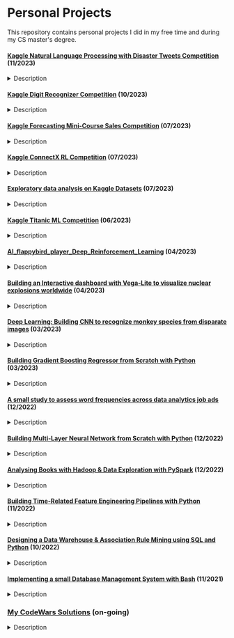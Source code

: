 # Personal Projects

<p>This repository contains personal projects I did in my free time and during my CS master's degree.</p>

#### [Kaggle Natural Language Processing with Disaster Tweets Competition](https://github.com/pelinkeskin/Personal_projects/tree/main/Kaggle_NLP_Disaster_Tweets) (11/2023)
<details>
  <summary>Description</summary>
The challenge revolved around constructing a machine learning model adept at distinguishing genuine disaster-related tweets from others. </details>

#### [Kaggle Digit Recognizer Competition](https://github.com/pelinkeskin/Personal_projects/tree/main/Kaggle_Digit_Recognizer) (10/2023)
<details>
  <summary>Description</summary>
The challenge entailed the accurate identification of digits from a dataset comprising tens of thousands of handwritten images. </details>

#### [Kaggle Forecasting Mini-Course Sales Competition](https://github.com/pelinkeskin/Personal_projects/tree/main/Kaggle_Forecasting_Mini-Course_Sales) (07/2023)
<details>
  <summary>Description</summary>
This competition involved forecasting sales with synthetically generated time series datasets. </details>

#### [Kaggle ConnectX RL Competition](https://github.com/pelinkeskin/Personal_projects/tree/main/Kaggle_ConnectX_ML_Competition) (07/2023) 
<details>
  <summary>Description</summary>
The ConnectX competition involves training an AI agent to play Connect4, and contestants are required to submit their agent in a Python file for evaluation on the leaderboard.</details>

#### [Exploratory data analysis on Kaggle Datasets](https://github.com/pelinkeskin/Personal_projects/tree/main/EDAonKaggleDatasets) (07/2023) 
<details>
  <summary>Description</summary>
This folder contains notebooks I created for exploratory data analysis and visualization of interesting datasets obtained from Kaggle. </details>

#### [Kaggle Titanic ML Competition](https://github.com/pelinkeskin/Personal_projects/tree/main/Kaggle_Titanic_ML_Competition) (06/2023)
<details>
  <summary>Description</summary>
Titanic competition is about developing a machine learning model that makes binary classifications from tabular data of Titanic's passengers. </details> 

#### [AI_flappybird_player_Deep_Reinforcement_Learning](https://github.com/pelinkeskin/Personal_projects/tree/main/AI_flappybird_player_Deep_Reinforcement_Learning) (04/2023)
<details>
  <summary>Description</summary>
The project involved training an AI agent who plays the Flappy Bird game using deep reinforcement learning. </details>

#### [Building an Interactive dashboard with Vega-Lite to visualize nuclear explosions worldwide](https://github.com/pelinkeskin/Personal_projects/tree/main/Interactive_dashboard_Vega-Lite) (04/2023)
<details>
  <summary>Description</summary>
I created an interactive dashboard using Vega-Lite to visualize nuclear explosions worldwide.</details>

#### [Deep Learning: Building CNN to recognize monkey species from disparate images](https://github.com/pelinkeskin/Personal_projects/tree/main/image_classification_with_CNN) (03/2023)
<details>
  <summary>Description</summary>
The project involved building a deep convolutional neural network model to recognize monkey species from disparate images. </details>

#### [Building Gradient Boosting Regressor from Scratch with Python](https://github.com/pelinkeskin/Personal_projects/tree/main/self-built_GradientBoosting_Regressor) (03/2023)
<details>
  <summary>Description</summary>
The project involved creating a gradient-boosting regressor for continuous prediction problems by inheriting from appropriate scikit-learn base classes. </details>

#### [A small study to assess word frequencies across data analytics job ads](https://github.com/pelinkeskin/Personal_projects/tree/main/JobAdsWordFreqEval) (12/2022)
<details>
  <summary>Description</summary>
Data mining and text analysis for gaining insight into the common traits employers currently look for in data analytics roles. </details>

#### [Building Multi-Layer Neural Network from Scratch with Python](https://github.com/pelinkeskin/Personal_projects/tree/main/Multi-Layer_Neural_Network_from_Scratch) (12/2022)
<details>
  <summary>Description</summary>
I implemented a Multi-Layer Neural Network from Scratch with Python without using any ML library. </details>

#### [Analysing Books with Hadoop & Data Exploration with PySpark](https://github.com/pelinkeskin/Personal_projects/tree/main/Big_Data_Exploration_Hadoop_PySpark) (12/2022)
<details>
  <summary>Description</summary>
This is a combination of two projects for using big data management tools, Hadoop and Spark. </details>

#### [Building Time-Related Feature Engineering Pipelines with Python](https://github.com/pelinkeskin/Personal_projects/tree/main/Time-Related_Feature_Engineering) (11/2022)
<details>
  <summary>Description</summary>
I built Time-Related Feature Engineering Pipelines and developed a machine learning model with Python to predict traffic volumes.</details>

#### [Designing a Data Warehouse & Association Rule Mining using SQL and Python](https://github.com/pelinkeskin/Personal_projects/tree/main/DatawareHousing_AssociationRule_Mining) (10/2022)
<details>
  <summary>Description</summary>
This folder contains studies for practicing Data Warehousing and association rule mining.</details>

#### [Implementing a small Database Management System with Bash](https://github.com/pelinkeskin/Personal_projects/tree/main/DBMS_BASH) (11/2021)
<details>
  <summary>Description</summary>
I implemented a small database management system in Bash.</details>

### [My CodeWars Solutions](https://github.com/pelinkeskin/Personal_projects/tree/main/codewars_solns) (on-going)
<details>
  <summary>Description</summary>
This folder contains my solutions for coding challenges.</details>
